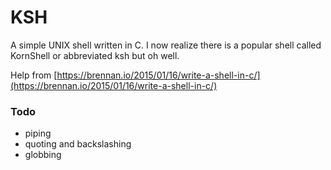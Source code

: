 # KSH

A simple UNIX shell written in C. I now realize there is a popular shell called KornShell or abbreviated ksh but oh well.

Help from [https://brennan.io/2015/01/16/write-a-shell-in-c/](https://brennan.io/2015/01/16/write-a-shell-in-c/)

### Todo
* piping
* quoting and backslashing
* globbing
